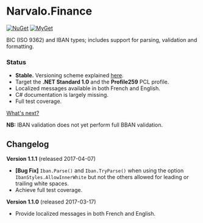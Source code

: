 Narvalo.Finance
===============

[![NuGet](https://img.shields.io/nuget/v/Narvalo.Finance.svg)](https://www.nuget.org/packages/Narvalo.Finance/)
[![MyGet](https://img.shields.io/myget/narvalo-edge/v/Narvalo.Finance.svg)](https://www.myget.org/feed/narvalo-edge/package/nuget/Narvalo.Finance)

BIC (ISO 9362) and IBAN types; includes support for parsing, validation and formatting.

### Status
- **Stable.** Versioning scheme explained
  [here](https://github.com/chtoucas/Narvalo.NET/blob/master/docs/content/developer.md#versioning).
- Target the **.NET Standard 1.0** and the **Profile259** PCL profile.
- Localized messages available in both French and English.
- C# documentation is largely missing.
- Full test coverage.

[What's next?](https://github.com/chtoucas/Narvalo.NET/blob/master/docs/content/issues.md)

**NB:** IBAN validation does not yet perform full BBAN validation.

Changelog
---------

**Version 1.1.1** (released 2017-04-07)
- **[Bug Fix]** `Iban.Parse()` and `Iban.TryParse()` when using the option
  `IbanStyles.AllowInnerWhite` but not the others allowed for leading or
  trailing white spaces.
- Achieve full test coverage.

**Version 1.1.0** (released 2017-03-17)
- Provide localized messages in both French and English.
